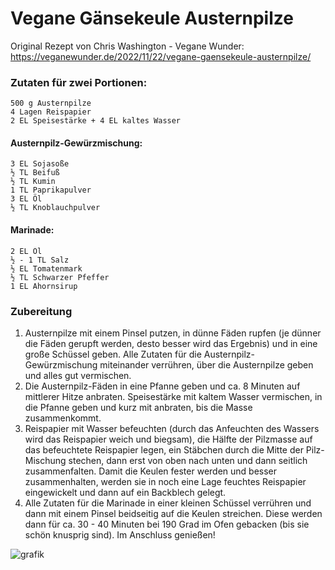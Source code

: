 # Vegane Gänsekeule Austernpilze

Original Rezept von Chris Washington - Vegane Wunder: https://veganewunder.de/2022/11/22/vegane-gaensekeule-austernpilze/

### Zutaten für zwei Portionen:

    500 g Austernpilze
    4 Lagen Reispapier
    2 EL Speisestärke + 4 EL kaltes Wasser
    
   #### Austernpilz-Gewürzmischung:
    3 EL Sojasoße
    ½ TL Beifuß
    ½ TL Kumin
    1 TL Paprikapulver
    3 EL Öl
    ½ TL Knoblauchpulver
  #### Marinade:
    2 EL Öl
    ½ - 1 TL Salz
    ½ EL Tomatenmark
    ½ TL Schwarzer Pfeffer
    1 EL Ahornsirup  

### Zubereitung
1. Austernpilze mit einem Pinsel putzen, in dünne Fäden rupfen (je dünner die Fäden gerupft werden, desto besser wird das Ergebnis) und in eine große Schüssel geben. Alle Zutaten für die Austernpilz-Gewürzmischung miteinander verrühren, über die Austernpilze geben und alles gut vermischen.
2. Die Austernpilz-Fäden in eine Pfanne geben und ca. 8 Minuten auf mittlerer Hitze anbraten. Speisestärke mit kaltem Wasser vermischen, in die Pfanne geben und kurz mit anbraten, bis die Masse zusammenkommt.
3. Reispapier mit Wasser befeuchten (durch das Anfeuchten des Wassers wird das Reispapier weich und biegsam), die Hälfte der Pilzmasse auf das befeuchtete Reispapier legen, ein Stäbchen durch die Mitte der Pilz-Mischung stechen, dann erst von oben nach unten und dann seitlich zusammenfalten. Damit die Keulen fester werden und besser zusammenhalten, werden sie in noch eine Lage feuchtes Reispapier eingewickelt und dann auf ein Backblech gelegt.
4. Alle Zutaten für die Marinade in einer kleinen Schüssel verrühren und dann mit einem Pinsel beidseitig auf die Keulen streichen. Diese werden dann für ca. 30 - 40 Minuten bei 190 Grad im Ofen gebacken (bis sie schön knusprig sind). Im Anschluss genießen!

![grafik](https://github.com/user-attachments/assets/8d54875d-d6a1-45fd-880c-cde1b237e2bd)

